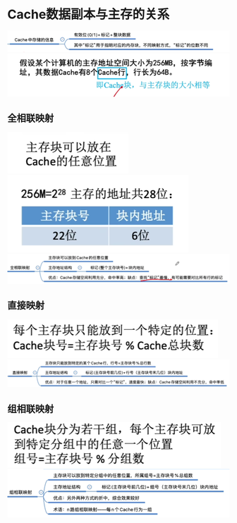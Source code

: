 


# Cache数据副本与主存的关系
![输入图片说明](/imgs/2025-08-10/0CoEYzB76t8nPFar.png)
![输入图片说明](/imgs/2025-08-10/Qj2LjPg1ocZoPdfA.png)
## 全相联映射
![输入图片说明](/imgs/2025-08-10/LruEuiWhxiE4I6WK.png)
![输入图片说明](/imgs/2025-08-10/X3hGGToTNx7d3nd9.png)
![输入图片说明](/imgs/2025-08-10/aYtTtrZOkvky6kBn.png)
## 直接映射
![输入图片说明](/imgs/2025-08-10/flACMgM6wO1XCgjB.png)
![输入图片说明](/imgs/2025-08-10/WNP4vLvW5jyih7ow.png)
## 组相联映射
![输入图片说明](/imgs/2025-08-10/jfE82GOwF2RDP3LG.png)
![输入图片说明](/imgs/2025-08-10/BBMhNcKd50AvYAj5.png)
<!--stackedit_data:
eyJoaXN0b3J5IjpbLTIxMTkxMjg4NTQsMTExMzI5MDMyN119
-->